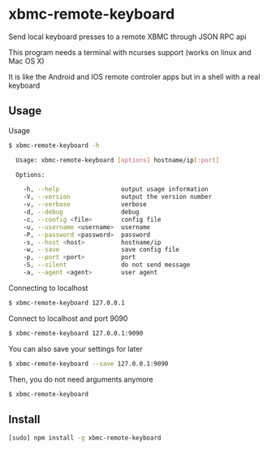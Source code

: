 xbmc-remote-keyboard
====================

Send local keyboard presses to a remote XBMC through JSON RPC api

This program needs a terminal with ncurses support (works on linux and Mac OS X)

It is like the Android and IOS remote controler apps but in a shell with a real keyboard

Usage
-----

Usage

```bash
$ xbmc-remote-keyboard -h

  Usage: xbmc-remote-keyboard [options] hostname/ip[:port]

  Options:

    -h, --help                 output usage information
    -V, --version              output the version number
    -v, --verbose              verbose
    -d, --debug                debug
    -c, --config <file>        config file
    -u, --username <username>  username
    -P, --password <password>  password
    -s, --host <host>          hostname/ip
    -w, --save                 save config file
    -p, --port <port>          port
    -S, --silent               do not send message
    -a, --agent <agent>        user agent

```

Connecting to localhost

```bash
$ xbmc-remote-keyboard 127.0.0.1
```

Connect to localhost and port 9090

```bash
$ xbmc-remote-keyboard 127.0.0.1:9090
```

You can also save your settings for later

```bash
$ xbmc-remote-keyboard --save 127.0.0.1:9090
```

Then, you do not need arguments anymore

```bash
$ xbmc-remote-keyboard
```

Install
-------

```bash
[sudo] npm install -g xbmc-remote-keyboard
```
